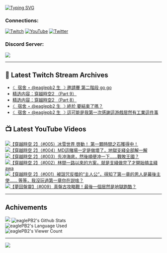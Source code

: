 <!--### Hello people, I'm EaglePB2 - The one who building something for fun 👋
Thank you for standby for this profile.   
The purpose of this profile is coming soon.   
You may come back later, as you wish if this readme.md is updated.   -->

<a href="https://git.io/typing-svg"><img src="https://readme-typing-svg.herokuapp.com?font=Fira+Code&duration=1000&pause=5000&vCenter=true&random=false&width=500&lines=%F0%9F%91%8B+Hello+Everyone%2C+I'm+EaglePB2.;%F0%9F%99%87+Thank+you+for+stopping+by+my+profile.+;%F0%9F%94%AD+%3D%3D%3D%3D+%F0%9F%94%AD;%F0%9F%91%8B+%E4%BD%A0%E5%A5%BD%EF%BC%8C%E6%AD%A1%E8%BF%8E%E4%BE%86%E5%88%B0%E6%88%91%E7%9A%84%E4%BB%A3%E7%A2%BC%E5%BA%AB%E3%80%82;%F0%9F%99%87+%E6%84%9F%E8%AC%9D%E5%89%8D%E4%BE%86%E5%8F%83%E8%A7%80%E5%B0%8F%E5%B1%8B+owo~" alt="Typing SVG" /></a>

### Connections:

[![Twitch](https://img.shields.io/badge/Twitch-9347FF?style=flat-square&logo=twitch&logoColor=white)](https://www.twitch.tv/eaglepb2)
[![YouTube](https://img.shields.io/badge/YouTube-%23FF0000.svg?style=flat-square&logo=YouTube&logoColor=white)](https://www.youtube.com/eaglepb2)
[![Twitter](https://img.shields.io/badge/Twitter-%231DA1F2.svg?style=flat-square&logo=Twitter&logoColor=white)](https://twitter.com/eaglepb2)

### Discord Server:

[![](https://invidget.switchblade.xyz/qKrub9b?theme=dark&language=ch)](https://discord.gg/qKrub9b)

---

## 👾 Latest Twitch Stream Archives
<!-- TWITCH:START -->
- [☾ 宿舍 ⋆ @eaglepb2 生 ☽ 邀請賽 第二階段 go go](https://www.twitch.tv/videos/2323954037)
- [精选内容：穿越時空2 （Part 9）](https://www.twitch.tv/videos/2323148869)
- [精选内容：穿越時空2 （Part 8）](https://www.twitch.tv/videos/2323148774)
- [☾ 宿舍 ⋆ @eaglepb2 生 ☽ 終於 要結束了嗎？](https://www.twitch.tv/videos/2322313850)
- [☾ 宿舍 ⋆ @eaglepb2 生 ☽ 這可能是我第一次感謝這游戲居然有工業這件事](https://www.twitch.tv/videos/2321478405)
<!-- TWITCH:END -->



## 📺 Latest YouTube Videos
<!-- YOUTUBE:START -->
<!-- YOUTUBE:END -->

<!-- BEGIN YOUTUBE-CARDS -->
<a href="https://www.youtube.com/watch?v=dtdEnCO-GIk">
  <picture>
    <source media="(prefers-color-scheme: dark)" srcset="https://ytcards.demolab.com/?id=dtdEnCO-GIk&title=%E3%80%90%E7%A9%BF%E8%B6%8A%E6%99%82%E7%A9%BA+2%E3%80%91%EF%BC%88%23005%EF%BC%89%E5%86%B0%E9%9B%AA%E4%B8%96%E7%95%8C+%E5%95%93%E5%8B%95%EF%BC%81+%E7%AC%AC%E4%B8%80%E9%A1%86%E6%99%82%E9%96%93%E4%B9%8B%E7%9F%B3%E7%8D%B2%E5%BE%97%E4%B8%AD%EF%BC%81&lang=zh&timestamp=1733980322&background_color=%230d1117&title_color=%23ffffff&stats_color=%23dedede&max_title_lines=1&width=250&border_radius=5&duration=15931">
    <img src="https://ytcards.demolab.com/?id=dtdEnCO-GIk&title=%E3%80%90%E7%A9%BF%E8%B6%8A%E6%99%82%E7%A9%BA+2%E3%80%91%EF%BC%88%23005%EF%BC%89%E5%86%B0%E9%9B%AA%E4%B8%96%E7%95%8C+%E5%95%93%E5%8B%95%EF%BC%81+%E7%AC%AC%E4%B8%80%E9%A1%86%E6%99%82%E9%96%93%E4%B9%8B%E7%9F%B3%E7%8D%B2%E5%BE%97%E4%B8%AD%EF%BC%81&lang=zh&timestamp=1733980322&background_color=%23ffffff&title_color=%2324292f&stats_color=%2357606a&max_title_lines=1&width=250&border_radius=5&duration=15931" alt="【穿越時空 2】（#005）冰雪世界 啓動！ 第一顆時間之石獲得中！" title="【穿越時空 2】（#005）冰雪世界 啓動！ 第一顆時間之石獲得中！">
  </picture>
</a>
<a href="https://www.youtube.com/watch?v=7vqZqMIZvjM">
  <picture>
    <source media="(prefers-color-scheme: dark)" srcset="https://ytcards.demolab.com/?id=7vqZqMIZvjM&title=%E3%80%90%E7%A9%BF%E8%B6%8A%E6%99%82%E7%A9%BA+2%E3%80%91%EF%BC%88%23004%EF%BC%89MD%E9%80%99%E8%B3%AD%E5%A0%B4%E4%B8%80%E5%AE%9A%E6%98%AF%E5%81%9A%E5%A3%9E%E4%BA%86%EF%BC%8C%E5%9C%B0%E7%8D%84%E6%94%AF%E7%B6%AB%E5%85%A8%E9%83%A8%E8%A7%A3%E4%B8%80%E8%A7%A3&lang=zh&timestamp=1733741132&background_color=%230d1117&title_color=%23ffffff&stats_color=%23dedede&max_title_lines=1&width=250&border_radius=5&duration=14999">
    <img src="https://ytcards.demolab.com/?id=7vqZqMIZvjM&title=%E3%80%90%E7%A9%BF%E8%B6%8A%E6%99%82%E7%A9%BA+2%E3%80%91%EF%BC%88%23004%EF%BC%89MD%E9%80%99%E8%B3%AD%E5%A0%B4%E4%B8%80%E5%AE%9A%E6%98%AF%E5%81%9A%E5%A3%9E%E4%BA%86%EF%BC%8C%E5%9C%B0%E7%8D%84%E6%94%AF%E7%B6%AB%E5%85%A8%E9%83%A8%E8%A7%A3%E4%B8%80%E8%A7%A3&lang=zh&timestamp=1733741132&background_color=%23ffffff&title_color=%2324292f&stats_color=%2357606a&max_title_lines=1&width=250&border_radius=5&duration=14999" alt="【穿越時空 2】（#004）MD這賭場一定是做壞了，地獄支綫全部解一解" title="【穿越時空 2】（#004）MD這賭場一定是做壞了，地獄支綫全部解一解">
  </picture>
</a>
<a href="https://www.youtube.com/watch?v=zaLLFI5YGJk">
  <picture>
    <source media="(prefers-color-scheme: dark)" srcset="https://ytcards.demolab.com/?id=zaLLFI5YGJk&title=%E3%80%90%E7%A9%BF%E8%B6%8A%E6%99%82%E7%A9%BA+2%E3%80%91%EF%BC%88%23003%EF%BC%89%E5%85%88%E5%86%B2%E6%B5%B7%E5%BA%95%EF%BC%8C%E7%84%B6%E5%BE%8C%E9%A0%86%E4%BE%BF%E5%86%B2%E4%B8%80%E4%B8%8B%E2%80%A6%E2%80%A6%E6%88%B0%E6%95%97%E7%8E%8B%E5%9C%8B%EF%BC%9F&lang=zh&timestamp=1733648374&background_color=%230d1117&title_color=%23ffffff&stats_color=%23dedede&max_title_lines=1&width=250&border_radius=5&duration=21866">
    <img src="https://ytcards.demolab.com/?id=zaLLFI5YGJk&title=%E3%80%90%E7%A9%BF%E8%B6%8A%E6%99%82%E7%A9%BA+2%E3%80%91%EF%BC%88%23003%EF%BC%89%E5%85%88%E5%86%B2%E6%B5%B7%E5%BA%95%EF%BC%8C%E7%84%B6%E5%BE%8C%E9%A0%86%E4%BE%BF%E5%86%B2%E4%B8%80%E4%B8%8B%E2%80%A6%E2%80%A6%E6%88%B0%E6%95%97%E7%8E%8B%E5%9C%8B%EF%BC%9F&lang=zh&timestamp=1733648374&background_color=%23ffffff&title_color=%2324292f&stats_color=%2357606a&max_title_lines=1&width=250&border_radius=5&duration=21866" alt="【穿越時空 2】（#003）先冲海底，然後順便冲一下……戰敗王國？" title="【穿越時空 2】（#003）先冲海底，然後順便冲一下……戰敗王國？">
  </picture>
</a>
<a href="https://www.youtube.com/watch?v=-2It9hW1NUE">
  <picture>
    <source media="(prefers-color-scheme: dark)" srcset="https://ytcards.demolab.com/?id=-2It9hW1NUE&title=%E3%80%90%E7%A9%BF%E8%B6%8A%E6%99%82%E7%A9%BA+2%E3%80%91%EF%BC%88%23002%EF%BC%89%E6%9E%97%E9%96%93%E4%B8%80%E8%B7%AF%E4%BB%A5%E4%BE%86%E7%9A%84%E6%96%B9%E6%A1%88%EF%BC%8C%E5%B0%B1%E6%98%AF%E6%94%AF%E7%B6%AB%E5%81%9A%E5%AE%8C%E4%BA%86%E6%89%8D%E9%96%8B%E5%A7%8B%E6%90%9E%E4%B8%BB%E7%B6%AB+awa&lang=zh&timestamp=1733560900&background_color=%230d1117&title_color=%23ffffff&stats_color=%23dedede&max_title_lines=1&width=250&border_radius=5&duration=11701">
    <img src="https://ytcards.demolab.com/?id=-2It9hW1NUE&title=%E3%80%90%E7%A9%BF%E8%B6%8A%E6%99%82%E7%A9%BA+2%E3%80%91%EF%BC%88%23002%EF%BC%89%E6%9E%97%E9%96%93%E4%B8%80%E8%B7%AF%E4%BB%A5%E4%BE%86%E7%9A%84%E6%96%B9%E6%A1%88%EF%BC%8C%E5%B0%B1%E6%98%AF%E6%94%AF%E7%B6%AB%E5%81%9A%E5%AE%8C%E4%BA%86%E6%89%8D%E9%96%8B%E5%A7%8B%E6%90%9E%E4%B8%BB%E7%B6%AB+awa&lang=zh&timestamp=1733560900&background_color=%23ffffff&title_color=%2324292f&stats_color=%2357606a&max_title_lines=1&width=250&border_radius=5&duration=11701" alt="【穿越時空 2】（#002）林間一路以來的方案，就是支綫做完了才開始搞主綫 awa" title="【穿越時空 2】（#002）林間一路以來的方案，就是支綫做完了才開始搞主綫 awa">
  </picture>
</a>
<a href="https://www.youtube.com/watch?v=T5YVTOic85o">
  <picture>
    <source media="(prefers-color-scheme: dark)" srcset="https://ytcards.demolab.com/?id=T5YVTOic85o&title=%E3%80%90%E7%A9%BF%E8%B6%8A%E6%99%82%E7%A9%BA+2%E3%80%91%EF%BC%88%23001%EF%BC%89%E8%A2%AB%E8%A9%9B%E5%92%92%E5%8F%8D%E5%99%AC%E7%9A%84%E2%80%9C%E4%B8%BB%E4%BA%BA%E5%85%AC%E2%80%9D%EF%BC%8C%E5%BE%97%E7%9F%A5%E4%BA%86%E7%AC%AC%E4%B8%80%E7%AB%A0%E7%9A%84%E6%81%A9%E4%BA%BA%E6%98%AF%E5%B9%95%E5%BE%8C%E4%B8%BB%E4%BD%BF%E2%80%A6%E2%80%A6+%E7%AD%89%E7%AD%89%EF%BC%8C%E6%88%91%E6%B2%92%E7%8E%A9%E9%81%8E%E7%AC%AC%E4%B8%80%E7%AB%A0%E4%BD%A0%E5%9C%A8%E8%AA%AC%E5%95%A5%EF%BC%9F&lang=zh&timestamp=1733485535&background_color=%230d1117&title_color=%23ffffff&stats_color=%23dedede&max_title_lines=1&width=250&border_radius=5&duration=31661">
    <img src="https://ytcards.demolab.com/?id=T5YVTOic85o&title=%E3%80%90%E7%A9%BF%E8%B6%8A%E6%99%82%E7%A9%BA+2%E3%80%91%EF%BC%88%23001%EF%BC%89%E8%A2%AB%E8%A9%9B%E5%92%92%E5%8F%8D%E5%99%AC%E7%9A%84%E2%80%9C%E4%B8%BB%E4%BA%BA%E5%85%AC%E2%80%9D%EF%BC%8C%E5%BE%97%E7%9F%A5%E4%BA%86%E7%AC%AC%E4%B8%80%E7%AB%A0%E7%9A%84%E6%81%A9%E4%BA%BA%E6%98%AF%E5%B9%95%E5%BE%8C%E4%B8%BB%E4%BD%BF%E2%80%A6%E2%80%A6+%E7%AD%89%E7%AD%89%EF%BC%8C%E6%88%91%E6%B2%92%E7%8E%A9%E9%81%8E%E7%AC%AC%E4%B8%80%E7%AB%A0%E4%BD%A0%E5%9C%A8%E8%AA%AC%E5%95%A5%EF%BC%9F&lang=zh&timestamp=1733485535&background_color=%23ffffff&title_color=%2324292f&stats_color=%2357606a&max_title_lines=1&width=250&border_radius=5&duration=31661" alt="【穿越時空 2】（#001）被詛咒反噬的“主人公”，得知了第一章的恩人是幕後主使…… 等等，我沒玩過第一章你在説啥？" title="【穿越時空 2】（#001）被詛咒反噬的“主人公”，得知了第一章的恩人是幕後主使…… 等等，我沒玩過第一章你在説啥？">
  </picture>
</a>
<a href="https://www.youtube.com/watch?v=OQkFmTRP4F0">
  <picture>
    <source media="(prefers-color-scheme: dark)" srcset="https://ytcards.demolab.com/?id=OQkFmTRP4F0&title=%E3%80%90%E5%A4%A2%E5%9B%9E%E7%9B%A4%E9%9D%88%E3%80%91%EF%BC%88%23009%EF%BC%89%E7%9C%9F%E7%9B%A4%E5%8F%A4%E6%94%BB%E7%95%A5%E6%88%B0%EF%BC%81%E6%9C%80%E5%BE%8C%E4%B8%80%E5%80%8B%E5%B1%85%E7%84%B6%E6%98%AF%E5%9C%B0%E7%8D%84%E8%B7%91%E9%85%B7%EF%BC%9F&lang=zh&timestamp=1732347852&background_color=%230d1117&title_color=%23ffffff&stats_color=%23dedede&max_title_lines=1&width=250&border_radius=5&duration=15965">
    <img src="https://ytcards.demolab.com/?id=OQkFmTRP4F0&title=%E3%80%90%E5%A4%A2%E5%9B%9E%E7%9B%A4%E9%9D%88%E3%80%91%EF%BC%88%23009%EF%BC%89%E7%9C%9F%E7%9B%A4%E5%8F%A4%E6%94%BB%E7%95%A5%E6%88%B0%EF%BC%81%E6%9C%80%E5%BE%8C%E4%B8%80%E5%80%8B%E5%B1%85%E7%84%B6%E6%98%AF%E5%9C%B0%E7%8D%84%E8%B7%91%E9%85%B7%EF%BC%9F&lang=zh&timestamp=1732347852&background_color=%23ffffff&title_color=%2324292f&stats_color=%2357606a&max_title_lines=1&width=250&border_radius=5&duration=15965" alt="【夢回盤靈】（#009）真盤古攻略戰！最後一個居然是地獄跑酷？" title="【夢回盤靈】（#009）真盤古攻略戰！最後一個居然是地獄跑酷？">
  </picture>
</a>
<!-- END YOUTUBE-CARDS -->

---

## Achivements
[![](https://github-profile-trophy.vercel.app/?username=eaglepb2&theme=monokai&no-bg=true&&title=Repositories,Issues,Commit,MultiLanguage)](https://github.com/anuraghazra/github-readme-stats)
<img align="center" alt="eaglePB2's Github Stats" src="https://github-readme-stats.vercel.app/api?username=eaglePB2&show_icons=true&hide_border=true&theme=merko" />
<br>
<img align="center" alt="eaglePB2's Language Used" src="https://github-readme-stats.vercel.app/api/top-langs/?username=eaglePB2&show_icons=true&hide_border=true&theme=merko&layout=compact&langs_count=8" />
<br>
<img align="center" alt="eaglePB2's Viewer Count" src="https://visitcount.itsvg.in/api?id=eaglepb2&label=Profile%20Views&color=3&icon=5&pretty=true" />

<hr>

<!-- RANDOMQUOTE:START -->
![](https://quotes-github-readme.vercel.app/api?type=horizontal&theme=merko)
<!-- RANDOMQUOTE:END -->


<!--
       _____   _   _   _____       _____   _   _   ____   
      |_   _| | | | | |  ___|     |  ___| | \ | | |  _  \  
        | |   | |_| | | |___      | |___  |  \| | | | | | 
        | |   |  _  | |  ___|     |  ___| |     | | | | | 
        | |   | | | | | |___      | |___  | |\  | | |_| | 
        |_|   |_| |_| |_____|     |_____| |_| \_| |____ / 
      
-->

